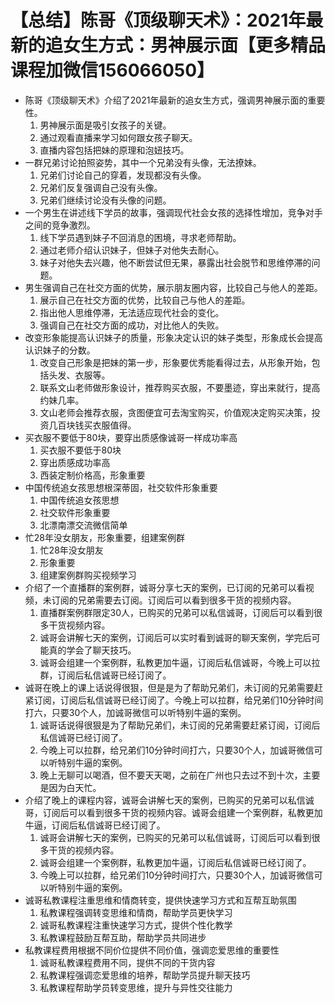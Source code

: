 # 【总结】陈哥《顶级聊天术》：2021年最新的追女生方式：男神展示面【更多精品课程加微信156066050】

-   陈哥《顶级聊天术》介绍了2021年最新的追女生方式，强调男神展示面的重要性。
    1.  男神展示面是吸引女孩子的关键。
    2.  通过观看直播来学习如何跟女孩子聊天。
    3.  直播内容包括把妹的原理和泡妞技巧。
-   一群兄弟讨论拍照姿势，其中一个兄弟没有头像，无法撩妹。
    1.  兄弟们讨论自己的穿着，发现都没有头像。
    2.  兄弟们反复强调自己没有头像。
    3.  兄弟们继续讨论没有头像的问题。
-   一个男生在讲述线下学员的故事，强调现代社会女孩的选择性增加，竞争对手之间的竞争激烈。
    1.  线下学员遇到妹子不回消息的困境，寻求老师帮助。
    2.  通过老师介绍认识妹子，但妹子对他失去耐心。
    3.  妹子对他失去兴趣，他不断尝试但无果，暴露出社会脱节和思维停滞的问题。
-   男生强调自己在社交方面的优势，展示朋友圈内容，比较自己与他人的差距。
    1.  展示自己在社交方面的优势，比较自己与他人的差距。
    2.  指出他人思维停滞，无法适应现代社会的变化。
    3.  强调自己在社交方面的成功，对比他人的失败。
-   改变形象能提高认识妹子的质量，形象决定认识的妹子类型，形象成长会提高认识妹子的分数。
    1.  改变自己形象是把妹的第一步，形象要优秀能看得过去，从形象开始，包括头发、衣服等。
    2.  联系文山老师做形象设计，推荐购买衣服，不要墨迹，穿出来就行，提高约妹几率。
    3.  文山老师会推荐衣服，贪图便宜可去淘宝购买，价值观决定购买决策，投资几百块钱买衣服值得。
-   买衣服不要低于80块，要穿出质感像诚哥一样成功率高
    1.  买衣服不要低于80块
    2.  穿出质感成功率高
    3.  西装定制价格高，形象重要
-   中国传统追女孩思想根深蒂固，社交软件形象重要
    1.  中国传统追女孩思想
    2.  社交软件形象重要
    3.  北漂南漂交流微信简单
-   忙28年没女朋友，形象重要，组建案例群
    1.  忙28年没女朋友
    2.  形象重要
    3.  组建案例群购买视频学习
-   介绍了一个直播群的案例群，诚哥分享七天的案例，已订阅的兄弟可以看视频，未订阅的兄弟需要去订阅。订阅后可以看到很多干货的视频内容。
    1.  直播群案例群限定30人，已购买的兄弟可以私信诚哥，订阅后可以看到很多干货视频内容。
    2.  诚哥会讲解七天的案例，订阅后可以实时看到诚哥的聊天案例，学完后可能真的学会了聊天技巧。
    3.  诚哥会组建一个案例群，私教更加牛逼，订阅后私信诚哥，今晚上可以拉群，订阅后私信诚哥已经订阅了。
-   诚哥在晚上的课上话说得很狠，但是是为了帮助兄弟们，未订阅的兄弟需要赶紧订阅，订阅后私信诚哥已经订阅了。今晚上可以拉群，给兄弟们10分钟时间打六，只要30个人，加诚哥微信可以听特别牛逼的案例。
    1.  诚哥话说得很狠是为了帮助兄弟们，未订阅的兄弟需要赶紧订阅，订阅后私信诚哥已经订阅了。
    2.  今晚上可以拉群，给兄弟们10分钟时间打六，只要30个人，加诚哥微信可以听特别牛逼的案例。
    3.  晚上无聊可以喝酒，但不要天天喝，之前在广州也只去过不到十次，主要是因为白天忙。
-   介绍了晚上的课程内容，诚哥会讲解七天的案例，已购买的兄弟可以私信诚哥，订阅后可以看到很多干货的视频内容。诚哥会组建一个案例群，私教更加牛逼，订阅后私信诚哥已经订阅了。
    1.  诚哥会讲解七天的案例，已购买的兄弟可以私信诚哥，订阅后可以看到很多干货的视频内容。
    2.  诚哥会组建一个案例群，私教更加牛逼，订阅后私信诚哥已经订阅了。
    3.  今晚上可以拉群，给兄弟们10分钟时间打六，只要30个人，加诚哥微信可以听特别牛逼的案例。
-   诚哥私教课程注重思维和情商转变，提供快速学习方式和互帮互助氛围
    1.  私教课程强调转变思维和情商，帮助学员更快学习
    2.  诚哥私教课程注重快速学习方式，提供个性化教学
    3.  私教课程鼓励互帮互助，帮助学员共同进步
-   私教课程费用根据不同价位提供不同价值，强调恋爱思维的重要性
    1.  诚哥私教课程费用不同，提供不同的干货内容
    2.  私教课程强调恋爱思维的培养，帮助学员提升聊天技巧
    3.  私教课程帮助学员转变思维，提升与异性交往能力